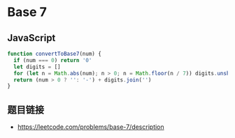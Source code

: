 # Base 7

## JavaScript
```javascript
function convertToBase7(num) {
  if (num === 0) return '0'
  let digits = []
  for (let n = Math.abs(num); n > 0; n = Math.floor(n / 7)) digits.unshift(n % 7)
  return (num > 0 ? '': '-') + digits.join('')
}
```

## 题目链接
* https://leetcode.com/problems/base-7/description
